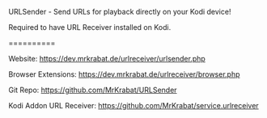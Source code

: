 URLSender - Send URLs for playback directly on your Kodi device!

Required to have URL Receiver installed on Kodi.

==========


Website: https://dev.mrkrabat.de/urlreceiver/urlsender.php

Browser Extensions: https://dev.mrkrabat.de/urlreceiver/browser.php

Git Repo: https://github.com/MrKrabat/URLSender

Kodi Addon URL Receiver: https://github.com/MrKrabat/service.urlreceiver
